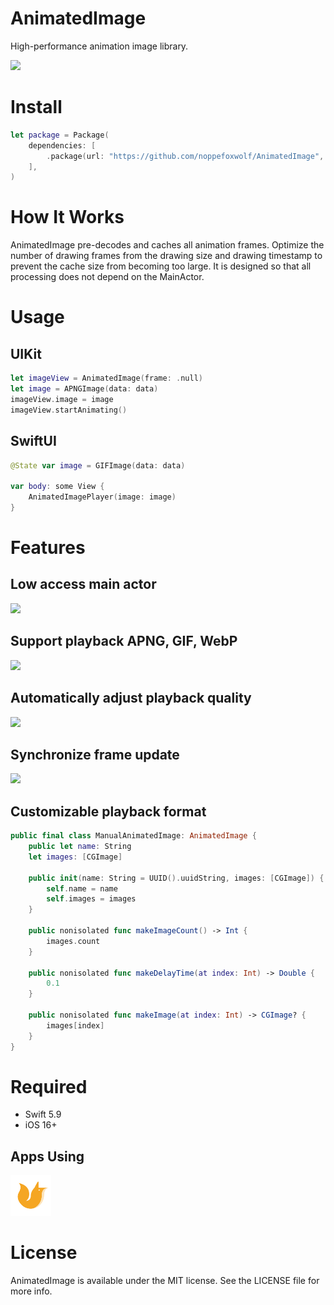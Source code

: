 # AnimatedImage

High-performance animation image library.

![](https://github.com/noppefoxwolf/AnimatedImage/blob/main/.github/Format.gif)

# Install

```swift
let package = Package(
    dependencies: [
        .package(url: "https://github.com/noppefoxwolf/AnimatedImage", from: "0.0.x")
    ],
)
```

# How It Works

AnimatedImage pre-decodes and caches all animation frames.
Optimize the number of drawing frames from the drawing size and drawing timestamp to prevent the cache size from becoming too large.
It is designed so that all processing does not depend on the MainActor.

# Usage

## UIKit

```swift
let imageView = AnimatedImage(frame: .null)
let image = APNGImage(data: data)
imageView.image = image
imageView.startAnimating()
```

## SwiftUI

```swift
@State var image = GIFImage(data: data)

var body: some View {
    AnimatedImagePlayer(image: image)
}
```

# Features

## Low access main actor

![](https://github.com/noppefoxwolf/AnimatedImage/blob/main/.github/Instruments.png)

## Support playback APNG, GIF, WebP

![](https://github.com/noppefoxwolf/AnimatedImage/blob/main/.github/Format.gif)

## Automatically adjust playback quality

![](https://github.com/noppefoxwolf/AnimatedImage/blob/main/.github/AdjustQuality.gif)

## Synchronize frame update 

![](https://github.com/noppefoxwolf/AnimatedImage/blob/main/.github/Synchronize.gif)

## Customizable playback format

```swift
public final class ManualAnimatedImage: AnimatedImage {
    public let name: String
    let images: [CGImage]
    
    public init(name: String = UUID().uuidString, images: [CGImage]) {
        self.name = name
        self.images = images
    }
    
    public nonisolated func makeImageCount() -> Int {
        images.count
    }
    
    public nonisolated func makeDelayTime(at index: Int) -> Double {
        0.1
    }
    
    public nonisolated func makeImage(at index: Int) -> CGImage? {
        images[index]
    }
}
```

# Required

- Swift 5.9
- iOS 16+

## Apps Using

<p float="left">
    <a href="https://apps.apple.com/app/id1668645019"><img src="https://github.com/noppefoxwolf/MediaViewer/blob/main/.github/dawn.png" height="65"></a>
</p>

# License

AnimatedImage is available under the MIT license. See the LICENSE file for more info.
